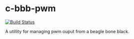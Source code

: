 c-bbb-pwm
======================

[![Build Status](https://travis-ci.org/Coderlane/c-bbb-pwm.svg)](https://travis-ci.org/Coderlane/c-bbb-pwm)

A utillity for managing pwm ouput from a beagle bone black.

